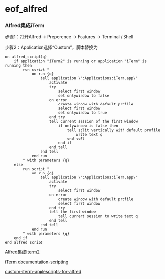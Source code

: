 # eof_alfred

### Alfred集成iTerm

步骤1：打开Alfred -> Preperence -> Features -> Terminal / Shell

步骤2：Application选择“Custom”，脚本替换为

```
on alfred_script(q)  
    if application "iTerm2" is running or application "iTerm" is running then  
        run script "  
            on run {q}  
                tell application \":Applications:iTerm.app\"  
                    activate  
                    try  
                        select first window  
                        set onlywindow to false  
                    on error  
                        create window with default profile  
                        select first window  
                        set onlywindow to true  
                    end try  
                    tell current session of the first window  
                        if onlywindow is false then  
                            tell split vertically with default profile  
                                write text q  
                            end tell  
                        end if  
                    end tell  
                end tell  
            end run  
        " with parameters {q}  
    else  
        run script "  
            on run {q}  
                tell application \":Applications:iTerm.app\"  
                    activate  
                    try  
                        select first window  
                    on error  
                        create window with default profile  
                        select first window  
                    end try  
                    tell the first window  
                        tell current session to write text q  
                    end tell  
                end tell  
            end run  
        " with parameters {q}  
    end if  
end alfred_script  
```

[Alfred集成Iterm2](https://blog.csdn.net/endlu/article/details/52955554)

[iTerm documentation-scripting](http://www.iterm2.com/documentation-scripting.html)

[custom-iterm-applescripts-for-alfred](https://github.com/stuartcryan/custom-iterm-applescripts-for-alfred)

